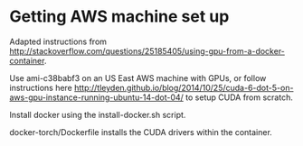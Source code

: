 # Getting AWS machine set up 

Adapted instructions from http://stackoverflow.com/questions/25185405/using-gpu-from-a-docker-container.

Use ami-c38babf3 on an US East AWS machine with GPUs, or follow instructions here http://tleyden.github.io/blog/2014/10/25/cuda-6-dot-5-on-aws-gpu-instance-running-ubuntu-14-dot-04/ to setup CUDA from scratch. 
 
Install docker using the install-docker.sh script. 

docker-torch/Dockerfile installs the CUDA drivers within the container. 
